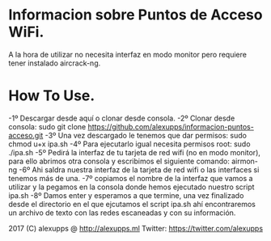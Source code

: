 # Informacion sobre Puntos de Acceso WiFi.

A la hora de utilizar no necesita interfaz en modo monitor pero requiere tener instalado aircrack-ng.

# How To Use.

-1º Descargar desde aquí o clonar desde consola.
-2º Clonar desde consola: sudo git clone https://github.com/alexupps/informacion-puntos-acceso.git
-3º Una vez descargado le tenemos que dar permisos: sudo chmod u+x ipa.sh
-4º Para ejecutarlo igual necesita permisos root: sudo ./ipa.sh
-5º Pedirá la interfaz de tu tarjeta de red wifi (no en modo monitor), para ello abrimos otra consola
   y escribimos el siguiente comando: airmon-ng
-6º Ahi saldra nuestra interfaz de la tarjeta de red wifi o las interfaces si tenemos más de una.
-7º copiamos el nombre de la interfaz que vamos a utilizar y la pegamos en la consola donde hemos ejecutado
   nuestro script ipa.sh
-8º Damos enter y esperamos a que termine, una vez finalizado desde el directorio en el que ejcutamos el script ipa.sh
   ahí encontraremos un archivo de texto con las redes escaneadas y con su información.
   
2017 (C) alexupps @ http://alexupps.ml Twitter: https://twitter.com/alexupps
